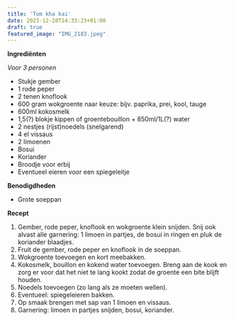 ```yaml
---
title: 'Tom kha kai'
date: 2023-12-28T14:33:23+01:00
draft: true
featured_image: "IMG_2183.jpeg"
---
```


**Ingrediënten**

*Voor 3 personen*
- Stukje gember
- 1 rode peper
- 2 tenen knoflook
- 600 gram wokgroente naar keuze: bijv. paprika, prei, kool, tauge
- 600ml kokosmelk 
- 1,5(?) blokje kippen of groentebouillon + 850ml/1L(?) water 
- 2 nestjes (rijst)noedels (snelgarend)
- 4 el vissaus 
- 2 limoenen 
- Bosui 
- Koriander 
- Broodje voor erbij
- Eventueel eieren voor een spiegeleitje

**Benodigdheden**
- Grote soeppan

**Recept**
1. Gember, rode peper, knoflook en wokgroente klein snijden. Snij ook alvast alle garnering: 1 limoen in partjes, de bosui in ringen en pluk de koriander blaadjes.
2. Fruit de gember, rode peper en knoflook in de soeppan.
3. Wokgroente toevoegen en kort meebakken.
4. Kokosmelk, bouillon en kokend water toevoegen. Breng aan de kook en zorg er voor dat het niet te lang kookt zodat de groente een bite blijft houden.
5. Noedels toevoegen (zo lang als ze moeten wellen).
6. Eventueel: spiegeleieren bakken.
7. Op smaak brengen met sap van 1 limoen en vissaus.
8. Garnering: limoen in partjes snijden, bosui, koriander.